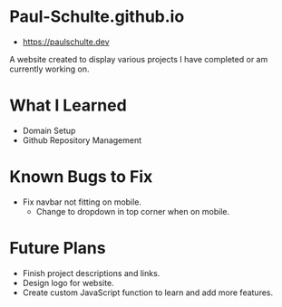 # Paul-Schulte.github.io

* https://paulschulte.dev

A website created to display various projects I have completed or am currently working on.

# What I Learned

* Domain Setup
* Github Repository Management

# Known Bugs to Fix

* Fix navbar not fitting on mobile.
  * Change to dropdown in top corner when on mobile.

# Future Plans

* Finish project descriptions and links.
* Design logo for website.
* Create custom JavaScript function to learn and add more features.

